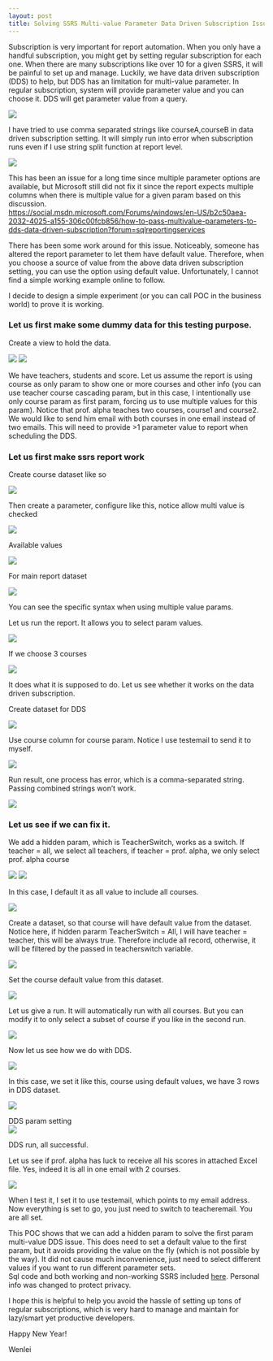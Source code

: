 ```yaml
---
layout: post
title: Solving SSRS Multi-value Parameter Data Driven Subscription Issue Step by Step
---
```


Subscription is very important for report automation. When you only have a handful subscription, you might get by setting regular subscription for each one. When there are many subscriptions like over 10 for a given SSRS, it will be painful to set up and manage. Luckily, we have data driven subscription (DDS) to help, but DDS has an limitation for multi-value parameter. 
In regular subscription, system will provide parameter value and you can choose it.  DDS will get parameter value from a query. 

<img src="/images/blog40/multi_value.PNG">     

I have tried to use comma separated strings like courseA,courseB in data driven subscription setting.  It will simply run into error when subscription runs even if I use string split function at report level.   
 
 <img src="/images/blog40/comma_separate_string.PNG">     
 
This has been an issue for a long time since multiple parameter options are available, but Microsoft still did not fix it since the report expects multiple columns when there is multiple value for a given param based on this discussion.  
<https://social.msdn.microsoft.com/Forums/windows/en-US/b2c50aea-2032-4025-a155-306c00fcb856/how-to-pass-multivalue-parameters-to-dds-data-driven-subscription?forum=sqlreportingservices>   

There has been some work around for this issue.  Noticeably, someone has altered the report parameter to let them have default value. Therefore, when you choose a source of value from the above data driven subscription setting, you can use the option using default value.   Unfortunately, I cannot find a simple working example online to follow.   

I decide to design a simple experiment (or you can call POC in the business world) to prove it is working.   

### Let us first make some dummy data for this testing purpose.  

Create a view to hold the data.  

<img src="/images/blog40/create_data_set.PNG">  

<img src="/images/blog40/dataset.PNG">  

We have teachers, students and score.  Let us assume the report is using course as only param to show one or more courses and other info (you can use teacher course cascading param, but in this case, I intentionally use only course param as first param, forcing us to use multiple values for this param). Notice that prof. alpha teaches two courses, course1 and course2.  We would like to send him email with both courses in one email instead of two emails. This will need to provide >1 parameter value to report when scheduling the DDS.

### Let us first make ssrs report work   

Create course dataset like so  

<img src="/images/blog40/course_dataset.PNG">   

Then create a parameter, configure like this, notice allow multi value is checked   

<img src="/images/blog40/course_param.PNG">   

Available values  

<img src="/images/blog40/course_available_value.PNG">  

For main report dataset  

<img src="/images/blog40/studentscore_main_dataset.PNG">  

You can see the specific syntax when using multiple value params.

Let us run the report. It allows you to select param values.  

<img src="/images/blog40/select_multple_value.PNG">  

If we choose 3 courses  

<img src="/images/blog40/select_three_course.PNG"> 

It does what it is supposed to do.  Let us see whether it works on the data driven subscription.  

Create dataset for DDS  

<img src="/images/blog40/first_dds.PNG"> 

Use course column for course param.  Notice I use testemail to send it to myself.

<img src="/images/blog40/notworking_setting.PNG">  

Run result, one process has error, which is a comma-separated string. Passing combined strings won’t work.  

<img src="/images/blog40/not_workign.PNG">  

### Let us see if we can fix it.  

We add a hidden param, which is TeacherSwitch, works as a switch. If teacher = all, we select all teachers,   if teacher = prof. alpha, we only select prof. alpha course  

<img src="/images/blog40/add_hidden_param.PNG">   

<img src="/images/blog40/hidden_available.PNG">  

In this case, I default it as all value to include all courses.  

<img src="/images/blog40/hidden_default.PNG">  

Create a dataset, so that course will have default value from the dataset.  Notice here, if hidden pararm  TeacherSwitch = All,  I will have teacher = teacher, this will be always true. Therefore include all record, otherwise, it will be filtered by the passed in teacherswitch variable.  

<img src="/images/blog40/course_default.PNG">  

Set the course default value from this dataset.  

<img src="/images/blog40/default_setting.PNG">  

Let us give a run. It will automatically run with all courses. But you can modify it to only select a subset of course if you like in the second run.  

<img src="/images/blog40/course_default_run.PNG">  

Now let us see how we do with DDS.   

<img src="/images/blog40/teacher.PNG">  

In this case, we set it like this, course using default values, we have 3 rows in DDS dataset.  

<img src="/images/blog40/workign.PNG">  

DDS param setting   
<img src="/images/blog40/dds_working_param.PNG">  

DDS run, all successful.   

Let us see if prof. alpha has luck to receive all his scores in attached Excel file. Yes, indeed it is all in one email with 2 courses.  

<img src="/images/blog40/Capture_working.PNG">  

When I test it, I set it to use testemail, which points to my email address. Now everything is set to go, you just need to switch to teacheremail. You are all set.  

This POC shows that we can add a hidden param to solve the first param multi-value DDS issue.  This does need to set a default value to the first param, but it avoids providing the value on the fly (which is not possible by the way).  It did not cause much inconvenience, just need to select different values if you want to run different parameter sets.   
Sql code and both working and non-working SSRS included <a href="/Files/blog40.zip">here</a>.  Personal info was changed to protect privacy.  

I hope this is helpful to help you avoid the hassle of setting up tons of regular subscriptions, which is very hard to manage and maintain for lazy/smart yet productive developers.  

Happy New Year!

Wenlei
